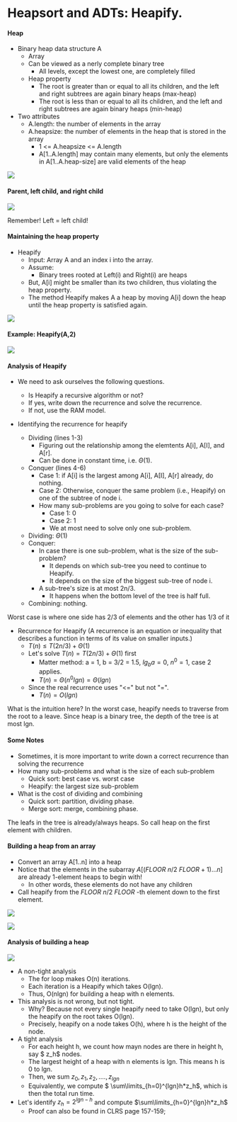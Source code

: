 # Heapsort and ADTs: Heapify.

#### Heap

- Binary heap data structure A
  - Array
  - Can be viewed as a nerly complete binary tree
    - All levels, except the lowest one, are completely filled
  - Heap property
    - The root is greater than or equal to all its children, and the left and right subtrees are again binary heaps (max-heap)
    - The root is less than or equal to all its children, and the left and right subtrees are again binary heaps (min-heap)
- Two attributes
  - A.length: the number of elements in the array
  - A.heapsize: the number of elements in the heap that is stored in the array
    - 1 <= A.heapsize <= A.length
    - A[1..A.length] may contain many elements, but only the elements in A[1..A.heap-size] are valid elements of the heap

![](.\img\28.png)

#### Parent, left child, and right child

![](.\img\29.png)

Remember! Left = left child!

#### Maintaining the heap property

- Heapify
  - Input: Array A and an index i into the array.
  - Assume:
    - Binary trees rooted at Left(i) and Right(i) are heaps
  - But, A[i] might be smaller than its two children, thus violating the heap property. 
  - The method Heapify makes A a heap by moving A[i] down the heap until the heap property is satisfied again.

![](.\img\30.png)

#### Example: Heapify(A,2)

![](.\img\31.png)

#### Analysis of Heapify

- We need to ask ourselves the following questions.
  - Is Heapify a recursive algorithm or not?
  - If yes, write down the recurrence and solve the recurrence.
  - If not, use the RAM model.



- Identifying the recurrence for heapify
  - Dividing (lines 1-3)
    - Figuring out the relationship among the elemtents A[i], A[I], and A[r].
    - Can be done in constant time, i.e. $\Theta(1)$.
  - Conquer (lines 4-6)
    - Case 1: if A[i] is the largest among A[i], A[I], A[r] already, do nothing.
    - Case 2: Otherwise, conquer the same problem (i.e., Heapify) on one of the subtree of node i.
    - How many sub-problems are you going to solve for each case?
      - Case 1: 0
      - Case 2: 1
      - We at most need to solve only one sub-problem.
  - Dividing: $\Theta(1)$
  - Conquer:
    - In case there is one sub-problem, what is the size of the sub-problem?
      - It depends on which sub-tree you need to continue to Heapify.
      - It depends on the size of the biggest sub-tree of node i.
    - A sub-tree's size is at most 2n/3.
      - It happens when the bottom level of the tree is half full.
  - Combining: nothing.

Worst case is where one side has 2/3 of elements and the other has 1/3 of it

- Recurrence for Heapify (A recurrence is an equation or inequality that describes a function in terms of its value on smaller inputs.)
  - $T(n) \leq T(2n/3) + \Theta(1)$
  - Let's solve $T(n)=T(2n/3) + \Theta(1)$ first
    - Matter method: a = 1, b = 3/2 = 1.5, $lg_ba = 0$, $n^0=1$, case 2 applies.
    - $T(n)=\Theta(n^0lgn)=\Theta(lgn)$
  - Since the real recurrence uses "<=" but not "=".
    - $T(n)=O(lgn)$

What is the intuition here? In the worst case, heapify needs to traverse from the root to a leave. Since heap is a binary tree, the depth of the tree is at most lgn. 



#### Some Notes

- Sometimes, it is more important to write down a correct recurrence than solving the recurrence
- How many sub-problems and what is the size of each sub-problem
  - Quick sort: best case vs. worst case
  - Heapify: the largest size sub-problem
- What is the cost of dividing and combining
  - Quick sort: partition, dividing phase.
  - Merge sort: merge, combining phase.

The leafs in the tree is already/always heaps. So call heap on the first element with children.

#### Building a heap from an array

- Convert an array A[1..n] into a heap
- Notice that the elements in the subarray $A[(FLOOR \ n/2 \ FLOOR + 1) ... n]$ are already 1-element heaps to begin with!
  - In other words, these elements do not have any children
-  Call heapify from the $FLOOR \ n/2 \ FLOOR$ -th element down to the first element.

![](.\img\32.png)

![](.\img\34.png)

#### Analysis of building a heap

![](.\img\32.png)

- A non-tight analysis
  - The for loop makes O(n) iterations.
  - Each iteration is a Heapify which takes O(lgn).
  - Thus, O(nlgn) for building a heap with n elements.
- This analysis is not wrong, but not tight.
  - Why? Because not every single heapify need to take O(lgn), but only the heapify on the root takes O(lgn).
  - Precisely, heapify on a node takes O(h), where h is the height of the node.
- A tight analysis
  - For each height h, we count how mayn nodes are there in height h, say $ z_h$ nodes.
  - The largest height of a heap with n elements is lgn. This means h is 0 to lgn.
  - Then, we sum $z_0, z_1, z_2, ...., z_{lgn}$
  - Equivalently, we compute $ \sum\limits_{h=0}^{lgn}h*z_h$, which is then the total run time.
- Let's identify $z_h = 2^{lgn-h}$ and compute $\sum\limits_{h=0}^{lgn}h*z_h$
  - Proof can also be found in CLRS page 157-159;
